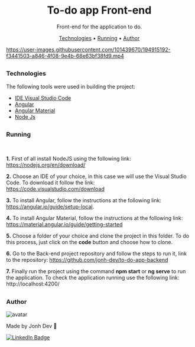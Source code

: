 <h1 align="center"> To-do app Front-end </h1>

<p align="center">Front-end for the application to do.</p>

<p align="center">
 <a href="#technologies">Technologies</a> •
 <a href="#running">Running</a> •
 <a href="#author">Author</a>
</p>

https://user-images.githubusercontent.com/101439670/194915192-f3441503-a846-4f08-9e4b-68e63bf38fd9.mp4

##

### Technologies

The following tools were used in building the project:

- [IDE Visual Studio Code](https://code.visualstudio.com/download)
- [Angular](https://angular.io/guide/setup-local)
- [Angular Material](https://material.angular.io/guide/getting-started)
- [Node Js](https://nodejs.org/en/download/)

##

### Running

<br/>

**1.** First of all install NodeJS using the following link: https://nodejs.org/en/download/

**2.** Choose an IDE of your choice, in this case we will use the Visual Studio Code. To download it follow the link: https://code.visualstudio.com/download

**3.** To install Angular, follow the instructions at the following link: https://angular.io/guide/setup-local.

**4.** To install Angular Material, follow the instructions at the following link: https://material.angular.io/guide/getting-started

**5.** Choose a folder of your choice and clone the project in this folder. To do this process, just click on the **code** button and choose how to clone.

**6.** Go to the Back-end project repository and follow the steps to run it, link to the repository: https://github.com/jonh-dev/to-do-app-backend

**7.** Finally run the project using the command **npm start** or **ng serve** to run the application. To check the application running use the following link: http://localhost:4200/

##

### Author

![avatar](https://user-images.githubusercontent.com/101439670/181940218-4f68ffb9-0d35-40df-b8e9-86629333d244.png)


Made by Jonh Dev 🙏

[![LinkedIn Badge](https://img.shields.io/badge/-LINKEDIN-blue?style=flat-square&logo=Linkedin&logoColor=white&link="https://www.linkedin.com/in/jo%C3%A3o-carlos-schwab-zanardi-752591213/)](https://www.linkedin.com/in/jo%C3%A3o-carlos-schwab-zanardi-752591213/)
